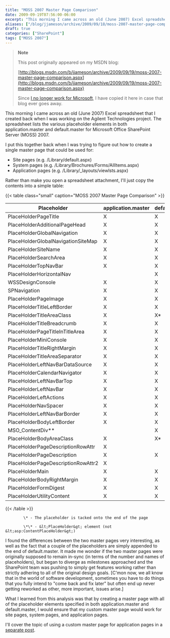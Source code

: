 ```yaml
---
title: "MOSS 2007 Master Page Comparison"
date: 2009-09-19T07:56:00-06:00
excerpt: "This morning I came across an old (June 2007) Excel spreadsheet that I created back when I was working on the Agilent Technologies project. The spreadsheet lists the various placeholder elements in both application.master and default.master for Microsoft..."
aliases: ["/blog/jjameson/archive/2009/09/18/moss-2007-master-page-comparison.aspx", "/blog/jjameson/archive/2009/09/19/moss-2007-master-page-comparison.aspx"]
draft: true
categories: ["SharePoint"]
tags: ["MOSS 2007"]
---
```


> **Note**
>
> This post originally appeared on my MSDN blog:
>
> [http://blogs.msdn.com/b/jjameson/archive/2009/09/19/moss-2007-master-page-comparison.aspx](http://blogs.msdn.com/b/jjameson/archive/2009/09/19/moss-2007-master-page-comparison.aspx)
>
> Since [I no longer work for Microsoft](/blog/jjameson/2011/09/02/last-day-with-microsoft), I have copied it here in case that blog                 ever goes away.

This morning I came across an old (June 2007) Excel spreadsheet that I created back         when I was working on the Agilent Technologies project. The spreadsheet lists the         various placeholder elements in both application.master and default.master for Microsoft         Office SharePoint Server (MOSS) 2007.

I put this together back when I was trying to figure out how to create a single         master page that could be used for:

- Site pages (e.g. /Library/default.aspx)
- System pages (e.g. /Library/Brochures/Forms/AllItems.aspx)
- Application pages (e.g. /Library/\_layouts/viewlsts.aspx)

Rather than make you open a spreadsheet attachment, I'll just copy the contents         into a simple table:

{{< table class="small" caption="MOSS 2007 Master Page Comparison" >}}

|                     Placeholder<br>                 |                     application.master<br>                 |                     default.master<br>                 |
| --- | --- | --- |
|                     PlaceHolderPageTitle<br>                 |                     X<br>                 |                     X<br>                 |
|                     PlaceHolderAdditionalPageHead<br>                 |                     X<br>                 |                     X<br>                 |
|                     PlaceHolderGlobalNavigation<br>                 |                     X<br>                 |                     X<br>                 |
|                     PlaceHolderGlobalNavigationSiteMap<br>                 |                     X<br>                 |                     X<br>                 |
|                     PlaceHolderSiteName<br>                 |                     X<br>                 |                     X<br>                 |
|                     PlaceHolderSearchArea<br>                 |                     X<br>                 |                     X<br>                 |
|                     PlaceHolderTopNavBar<br>                 |                     X<br>                 |                     X<br>                 |
|                     PlaceHolderHorizontalNav<br>                 |  |                     X<br>                 |
|                     WSSDesignConsole<br>                 |                     X<br>                 |                     X<br>                 |
|                     SPNavigation<br>                 |                     X<br>                 |                     X<br>                 |
|                     PlaceHolderPageImage<br>                 |                     X<br>                 |                     X<br>                 |
|                     PlaceHolderTitleLeftBorder<br>                 |                     X<br>                 |                     X<br>                 |
|                     PlaceHolderTitleAreaClass<br>                 |                     X<br>                 |                     X\*<br>                 |
|                     PlaceHolderTitleBreadcrumb<br>                 |                     X<br>                 |                     X<br>                 |
|                     PlaceHolderPageTitleInTitleArea<br>                 |                     X<br>                 |                     X<br>                 |
|                     PlaceHolderMiniConsole<br>                 |                     X<br>                 |                     X<br>                 |
|                     PlaceHolderTitleRightMargin<br>                 |                     X<br>                 |                     X<br>                 |
|                     PlaceHolderTitleAreaSeparator<br>                 |                     X<br>                 |                     X<br>                 |
|                     PlaceHolderLeftNavBarDataSource<br>                 |                     X<br>                 |                     X<br>                 |
|                     PlaceHolderCalendarNavigator<br>                 |                     X<br>                 |                     X<br>                 |
|                     PlaceHolderLeftNavBarTop<br>                 |                     X<br>                 |                     X<br>                 |
|                     PlaceHolderLeftNavBar<br>                 |                     X<br>                 |                     X<br>                 |
|                     PlaceHolderLeftActions<br>                 |                     X<br>                 |                     X<br>                 |
|                     PlaceHolderNavSpacer<br>                 |                     X<br>                 |                     X<br>                 |
|                     PlaceHolderLeftNavBarBorder<br>                 |                     X<br>                 |                     X<br>                 |
|                     PlaceHolderBodyLeftBorder<br>                 |                     X<br>                 |                     X<br>                 |
|                     MSO\_ContentDiv\*\*<br>                 |  |                     X<br>                 |
|                     PlaceHolderBodyAreaClass<br>                 |                     X<br>                 |                     X\*<br>                 |
|                     PlaceHolderPageDescriptionRowAttr<br>                 |                     X<br>                 |  |
|                     PlaceHolderPageDescription<br>                 |                     X<br>                 |                     X<br>                 |
|                     PlaceHolderPageDescriptionRowAttr2<br>                 |                     X<br>                 |  |
|                     PlaceHolderMain<br>                 |                     X<br>                 |                     X<br>                 |
|                     PlaceHolderBodyRightMargin<br>                 |                     X<br>                 |                     X<br>                 |
|                     PlaceHolderFormDigest<br>                 |                     X<br>                 |                     X<br>                 |
|                     PlaceHolderUtilityContent<br>                 |                     X<br>                 |                     X<br>                 |

{{< /table >}}

            \* - The placeholder is tacked onto the end of the page
    
            \*\* - &lt;PlaceHolder&gt; element (not &lt;asp:ContentPlaceHolder&gt;)

I found the differences between the two master pages very interesting, as well as         the fact that a couple of the placeholders are simply appended to the end of default.master.         It made me wonder if the two master pages were originally supposed to remain in-sync         (in terms of the number and names of placeholders), but began to diverge as milestones         approached and the SharePoint team was pushing to simply get features working rather         than strictly adhering to all of the original design goals. [C'mon now, we all know         that in the world of software development, sometimes you have to do things that         you fully intend to "come back and fix later" but often end up never getting reworked         as other, more important, issues arise.]

What I learned from this analysis was that by creating a master page with all of         the placeholder elements specified in both application.master and default.master,         I would ensure that my custom master page would work for site pages, system pages,         and application pages.

I'll cover the topic of using a custom master page for application pages in a [separate post](/blog/jjameson/2009/09/20/overriding-application-master-in-moss-2007).


